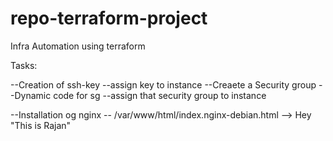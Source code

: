 # repo-terraform-project
Infra Automation using terraform

Tasks:

--Creation of ssh-key
--assign key to instance
--Creaete a Security group
--Dynamic code for sg
--assign that security group to instance


--Installation og nginx
-- /var/www/html/index.nginx-debian.html --> Hey "This is Rajan"



